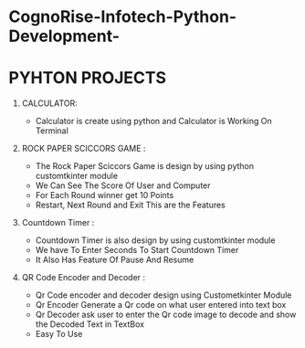 # CognoRise-Infotech-Python-Development-

# PYHTON PROJECTS 

1) CALCULATOR:
   * Calculator is create using python and Calculator is Working On Terminal
  
2) ROCK PAPER SCICCORS GAME :
   * The Rock Paper Sciccors Game is design by using python customtkinter module
   * We Can See The Score Of User and Computer
   * For Each Round winner get 10 Points
   * Restart, Next Round and Exit This are the Features 
      
3) Countdown Timer :
   * Countdown Timer is also design by using customtkinter module
   * We have To Enter Seconds To Start Countdown Timer
   * It Also Has Feature Of Pause And Resume
  
4) QR Code Encoder and Decoder :
   * Qr Code encoder and decoder design using Custometkinter Module
   * Qr Encoder Generate a Qr code on what user entered into text box
   * Qr Decoder ask user to enter the Qr code image to decode and show the Decoded Text in TextBox
   * Easy To Use  

